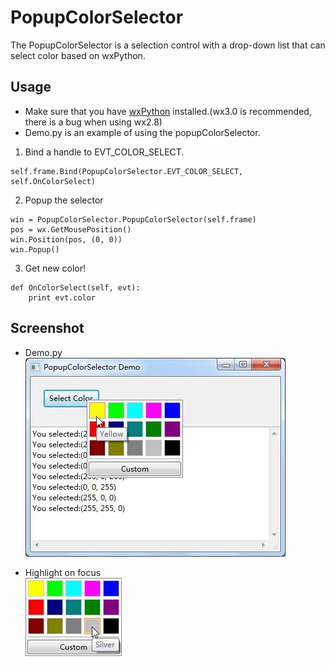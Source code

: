 PopupColorSelector
==================

The PopupColorSelector is a selection control with a drop-down list that can select color based on wxPython.

## Usage
* Make sure that you have [wxPython](http://wxpython.org/) installed.(wx3.0 is recommended, there is a bug when using wx2.8)
* Demo.py is an example of using the popupColorSelector.

1. Bind a handle to EVT_COLOR_SELECT.
<pre><code>self.frame.Bind(PopupColorSelector.EVT_COLOR_SELECT, self.OnColorSelect)</pre></code>

2. Popup the selector
<pre><code>win = PopupColorSelector.PopupColorSelector(self.frame)
pos = wx.GetMousePosition()
win.Position(pos, (0, 0))
win.Popup()</pre></code>

3. Get new color!
<pre><code>def OnColorSelect(self, evt):
&ensp;&ensp;&ensp;&ensp;print evt.color</pre></code>


## Screenshot
* Demo.py  
![](doc/PopupColorSelector_Demo.jpg)

* Highlight on focus  
![](doc/focus.jpg)

